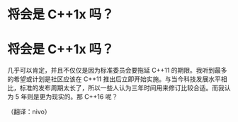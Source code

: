 # 将会是 C++1x 吗？

# 将会是 C++1x 吗？

几乎可以肯定，并且不仅仅是因为标准委员会要拖延 C++11 的期限。我听到最多的希望或计划是社区应该在 C++11 推出后立即开始实施。与当今科技发展水平相比，标准的发布周期太长了，所以一些人认为三年时间用来修订比较合适。而我认为 5 年则是更为现实的。那 C++16 呢？

（翻译：nivo）